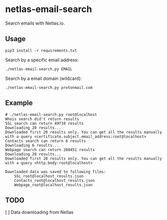 # netlas-email-search

Search emails with Netlas.io.

## Usage

	pip3 install -r requirements.txt

Search by a specific email address:

	./netlas-email-search.py EMAIL

Search by a email domain (wildcard):

	./netlas-email-search.py protonmail.com

## Example

```
# ./netlas-email-search.py root@localhost
Whois search did't return results
SSL search can return 49710 results
Downloading 20 results...
Downloaded first 20 results only. You can get all the results manually with a query <certificate.subject.email_address:root@localhost>
Contacts search can return 6 results
Downloading 6 results...
Webpage search can return 288451 results
Downloading 20 results...
Downloaded first 20 results only. You can get all the results manually with a query <http.body:root@localhost>

Downloaded data was saved to following files:
	SSL_root@localhost_results.json
	Contacts_root@localhost_results.json
	Webpage_root@localhost_results.json
```

## TODO

[ ] Data downloading from Netlas
